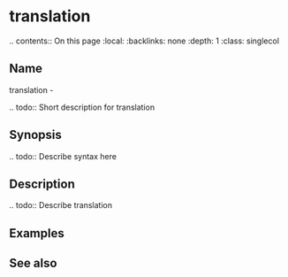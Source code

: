 

# translation

.. contents:: On this page
    :local:
    :backlinks: none
    :depth: 1
    :class: singlecol

Name
----
translation - 

.. todo::
    Short description for translation

Synopsis
--------
.. todo::
   Describe syntax here

Description
-----------
.. todo::
    Describe translation

Examples
--------

See also
--------


